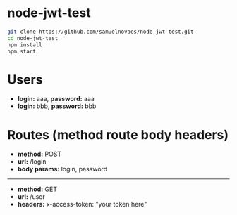 # node-jwt-test

```sh
git clone https://github.com/samuelnovaes/node-jwt-test.git
cd node-jwt-test
npm install
npm start
```
# Users

- **login:** aaa, **password:** aaa
- **login:** bbb, **password:** bbb

# Routes (method route body headers)

- **method:** POST
- **url:** /login
- **body params:** login, password
---
- **method:** GET
- **url:** /user
- **headers:** x-access-token: "your token here"
